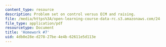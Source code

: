 ```yaml
---
content_type: resource
description: Problem set on control versus ECM and raising.
file: /media/https%3A/open-learning-course-data-rc.s3.amazonaws.com/24-902-language-and-its-structure-ii-syntax-fall-2003/4db0e28ed27827be4e4b62611e5d113e_ps_7_cntrol_etc.pdf
file_type: application/pdf
resourcetype: Document
title: 'Homework #7'
uid: 4db0e28e-d278-27be-4e4b-62611e5d113e
---
```

